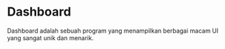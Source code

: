 # Dashboard
Dashboard adalah sebuah program yang menampilkan berbagai macam UI yang sangat unik dan menarik.
